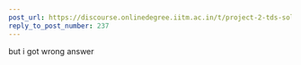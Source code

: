 ```yaml
---
post_url: https://discourse.onlinedegree.iitm.ac.in/t/project-2-tds-solver-discussion-thread/169029/238
reply_to_post_number: 237
---
```

but i got wrong answer